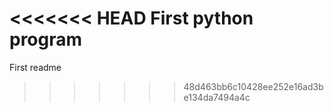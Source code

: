 <<<<<<< HEAD
First python program
=======
First readme
>>>>>>> 48d463bb6c10428ee252e16ad3be134da7494a4c
